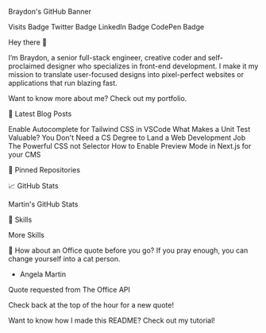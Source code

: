 
Braydon's GitHub Banner

Visits Badge Twitter Badge LinkedIn Badge CodePen Badge

Hey there 👋

I’m Braydon, a senior full-stack engineer, creative coder and self-proclaimed designer who specializes in front-end development. I make it my mission to translate user-focused designs into pixel-perfect websites or applications that run blazing fast.

Want to know more about me? Check out my portfolio.

📝 Latest Blog Posts

Enable Autocomplete for Tailwind CSS in VSCode
What Makes a Unit Test Valuable?
You Don't Need a CS Degree to Land a Web Development Job
The Powerful CSS not Selector
How to Enable Preview Mode in Next.js for your CMS

📌 Pinned Repositories



 

📈 GitHub Stats

 Martin's GitHub Stats

💼 Skills
              

More Skills

📣 How about an Office quote before you go?
If you pray enough, you can change yourself into a cat person.

- Angela Martin

Quote requested from The Office API

Check back at the top of the hour for a new quote!


Want to know how I made this README?
Check out my tutorial!

